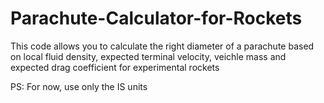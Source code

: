 # Parachute-Calculator-for-Rockets
This code allows you to calculate the right diameter of a parachute based on local fluid density, expected terminal velocity, veichle mass and expected drag coefficient for experimental rockets

PS: For now, use only the IS units
